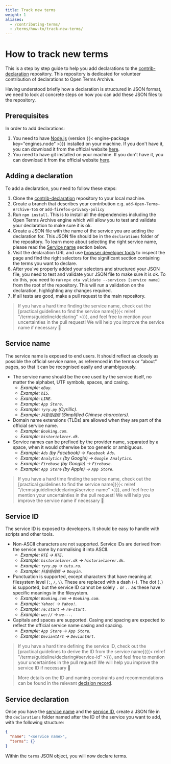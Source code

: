 ```yaml
---
title: Track new terms
weight: 1
aliases: 
  - /contributing-terms/
  - /terms/how-to/track-new-terms/
---
```


# How to track new terms

This is a step by step guide to help you add declarations to the [contrib-declaration](https://github.com/OpenTermsArchive/contrib-declarations) repository. This repository is dedicated for volunteer contribution of declarations to Open Terms Archive.

Having understood briefly how a declaration is structured in JSON format, we need to look at concrete steps on how you can add these JSON files to the repository.

## Prerequisites

In order to add declarations:

1. You need to have [Node.js](https://nodejs.org/en/) (version {{< engine-package key="engines.node" >}}) installed on your machine. If you don't have it, you can download it from the official website [here](https://nodejs.org/en/download/).
2. You need to have git installed on your machine. If you don't have it, you can download it from the official website [here](https://git-scm.com/downloads).

## Adding a declaration

To add a declaration, you need to follow these steps:

1. Clone the [contrib-declaration](https://github.com/OpenTermsArchive/contrib-declarations) repository to your local machine.
2. Create a branch that describes your contribution e.g. `add-Open-Terms-Archive-ToS` or `add-firefox-privacy-policy`
3. Run `npm install`. This is to install all the dependencies including the Open Terms Archive engine which will allow you to test and validate your declaration to make sure it is ok.
4. Create a JSON file with the name of the service you are adding the declaration for. This JSON file should be in the `declarations` folder of the repository. To learn more about selecting the right service name, please read the [Service name](#service-name) section below.
5. Visit the declaration URL and use [browser developer tools](https://developer.mozilla.org/en-US/docs/Learn/Common_questions/Tools_and_setup/What_are_browser_developer_tools) to inspect the page and find the right selectors for the significant section containing the terms you want to declare.
6. After you've properly added your selectors and structured your JSON file, you need to test and validate your JSON file to make sure it is ok. To do this, you need to run `npx ota validate --services [service name]` from the root of the repository. This will run a validation on the declaration, highlighting any changes required.
7. If all tests are good, make a pull request to the main repository.  

> If you have a hard time finding the service name, check out the [practical guidelines to find the service name]({{< relref "/terms/guideline/declaring" >}}), and feel free to mention your uncertainties in the pull request! We will help you improve the service name if necessary 🙂

## Service name

The service name is exposed to end users. It should reflect as closely as possible the official service name, as referenced in the terms or “about” pages, so that it can be recognised easily and unambiguously.

- The service name should be the one used by the service itself, no matter the alphabet, UTF symbols, spaces, and casing.
  - _Example: `eBay`_.
  - _Example: `hi5`_.
  - _Example: `LINE`_.
  - _Example: `App Store`_.
  - _Example: `туту.ру` (Cyrillic)_.
  - _Example: `抖音短视频` (Simplified Chinese characters)_.
- Domain name extensions (TLDs) are allowed when they are part of the official service name.
  - _Example: `Booking.com`_.
  - _Example: `historielærer.dk`_.
- Service names can be prefixed by the provider name, separated by a space, when it would otherwise be too generic or ambiguous.
  - _Example: `Ads` (by Facebook) → `Facebook Ads`_.
  - _Example: `Analytics` (by Google) → `Google Analytics`_.
  - _Example: `Firebase` (by Google) → `Firebase`_.
  - _Example: `App Store` (by Apple) → `App Store`_.

> If you have a hard time finding the service name, check out the [practical guidelines to find the service name]({{< relref "/terms/guideline/declaring#service-name" >}}), and feel free to mention your uncertainties in the pull request! We will help you improve the service name if necessary 🙂

## Service ID

The service ID is exposed to developers. It should be easy to handle with scripts and other tools.

- Non-ASCII characters are not supported. Service IDs are derived from the service name by normalising it into ASCII.
  - _Example: `RTÉ` → `RTE`_.
  - _Example: `historielærer.dk` → `historielaerer.dk`_.
  - _Example: `туту.ру` → `tutu.ru`_.
  - _Example: `抖音短视频` → `Douyin`_.
- Punctuation is supported, except characters that have meaning at filesystem level (`:`, `/`, `\`). These are replaced with a dash (`-`). The dot (`.`) is supported, but the service ID cannot be solely `.` or `..` as these have specific meanings in the filesystem.
  - _Example: `Booking.com` → `Booking.com`_.
  - _Example: `Yahoo!` → `Yahoo!`_.
  - _Example: `re:start` → `re-start`_.
  - _Example: `we://` → `we---`_.
- Capitals and spaces are supported. Casing and spacing are expected to reflect the official service name casing and spacing.
  - _Example: `App Store` → `App Store`_.
  - _Example: `DeviantArt` → `DeviantArt`_.

> If you have a hard time defining the service ID, check out the [practical guidelines to derive the ID from the service name]({{< relref "/terms/guideline/declaring#service-id" >}}), and feel free to mention your uncertainties in the pull request! We will help you improve the service ID if necessary 🙂

> More details on the ID and naming constraints and recommendations can be found in the relevant [decision record](https://github.com/OpenTermsArchive/engine/blob/main/decision-records/0001-service-name-and-id.md).

## Service declaration

Once you have the [service name](#service-name) and the [service ID](#service-id), create a JSON file in the `declarations` folder named after the ID of the service you want to add, with the following structure:

```json
{
  "name": "<service name>",
  "terms": {}
}
```

Within the `terms` JSON object, you will now declare terms.
